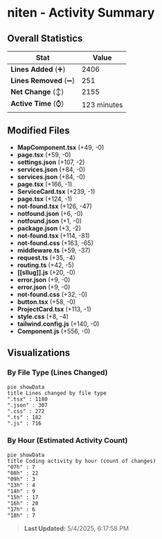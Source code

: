 # niten - Activity Summary 

## Overall Statistics

| Stat                   | Value                                                             |
| ---------------------- | ----------------------------------------------------------------- |
| **Lines Added** (➕)   | 2406                                          |
| **Lines Removed** (➖) | 251                                        |
| **Net Change** (↕)    | 2155                |
| **Active Time** (⌚)   | 123 minutes |


## Modified Files
- **MapComponent.tsx** (+49, -0)
- **page.tsx** (+59, -0)
- **settings.json** (+107, -2)
- **services.json** (+84, -0)
- **services.json** (+84, -0)
- **page.tsx** (+166, -1)
- **ServiceCard.tsx** (+239, -1)
- **page.tsx** (+124, -1)
- **not-found.tsx** (+126, -47)
- **notfound.json** (+6, -0)
- **notfound.json** (+1, -0)
- **package.json** (+3, -2)
- **not-found.tsx** (+114, -81)
- **not-found.css** (+163, -65)
- **middleware.ts** (+59, -37)
- **request.ts** (+35, -4)
- **routing.ts** (+42, -5)
- **[[sllug]].js** (+20, -0)
- **error.json** (+9, -0)
- **error.json** (+9, -0)
- **not-found.css** (+32, -0)
- **button.tsx** (+58, -0)
- **ProjectCard.tsx** (+113, -1)
- **style.css** (+8, -4)
- **tailwind.config.js** (+140, -0)
- **Component.js** (+556, -0)

## Visualizations

### By File Type (Lines Changed)

```mermaid
pie showData
title Lines changed by file type
".tsx" : 1180
".json" : 307
".css" : 272
".ts" : 182
".js" : 716
```

### By Hour (Estimated Activity Count)

```mermaid
pie showData
title Coding activity by hour (count of changes)
"07h" : 7
"08h" : 22
"09h" : 3
"13h" : 4
"14h" : 9
"15h" : 17
"16h" : 20
"17h" : 6
"18h" : 7
```


> **Last Updated:** 5/4/2025, 6:17:58 PM